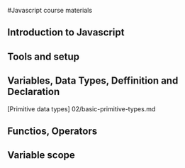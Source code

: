 #Javascript course materials

## Introduction to Javascript 



## Tools and setup

## Variables, Data Types, Deffinition and Declaration

[Primitive data types] 02/basic-primitive-types.md


## Functios, Operators

## Variable scope 

